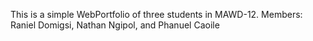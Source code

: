 This is a simple WebPortfolio of three students in MAWD-12. 
Members:
Raniel Domigsi, 
Nathan Ngipol, and 
Phanuel Caoile
